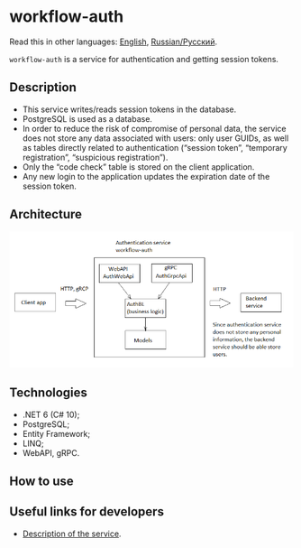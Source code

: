 # workflow-auth

Read this in other languages: [English](README.md), [Russian/Русский](README.ru.md).

`workflow-auth` is a service for authentication and getting session tokens.

## Description

- This service writes/reads session tokens in the database.
- PostgreSQL is used as a database.
- In order to reduce the risk of compromise of personal data, the service does not store any data associated with users: only user GUIDs, as well as tables directly related to authentication (“session token”, “temporary registration”, “suspicious registration”).
- Only the “code check” table is stored on the client application.
- Any new login to the application updates the expiration date of the session token.

## Architecture

![components](docs/img/components.png)

## Technologies

- .NET 6 (C# 10);
- PostgreSQL;
- Entity Framework;
- LINQ;
- WebAPI, gRPC.

## How to use

## Useful links for developers

- [Description of the service](docs/description.md).
